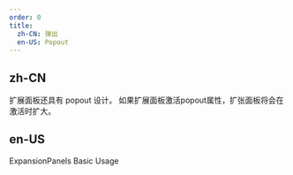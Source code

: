 ```yaml
---
order: 0
title:
  zh-CN: 弹出
  en-US: Popout
---
```


## zh-CN

扩展面板还具有 popout 设计。 如果扩展面板激活popout属性，扩张面板将会在激活时扩大。

## en-US

ExpansionPanels Basic Usage